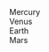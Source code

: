 <link rel="stylesheet" type="text/css" media="all" href="./style.css" />

<div class="world-container">
  <img src="https://spiroskarathanassis.github.io/docs/images/globe.png" alt="">
  <div class="contain-ring">
    <div class="ring">
        <div class="mercury lan">Mercury</div>
        <div class="venus lan">Venus</div>
        <div class="earth lan">Earth</div>
        <div class="mars lan">Mars</div>
    </div>
  </div>
</div>
